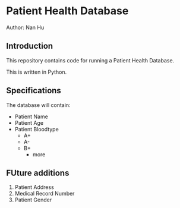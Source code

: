 # Patient Health Database

Author: Nan Hu

## Introduction
This repository contains code for running a Patient Health Database.

This is written in Python.

## Specifications
The database will contain:
* Patient Name
* Patient Age
* Patient Bloodtype
	- A+
 	- A-
 	- B+
 		* more

 ## FUture additions
 1. Patient Address
 2. Medical Record Number
 3. Patient Gender